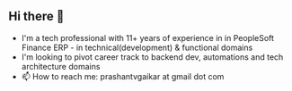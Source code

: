 ## Hi there 👋

- I'm a tech professional with 11+ years of experience in in PeopleSoft Finance ERP - in technical(development) & functional domains
- I'm looking to pivot career track to backend dev, automations and tech architecture domains
- 📫 How to reach me: prashantvgaikar at gmail dot com
